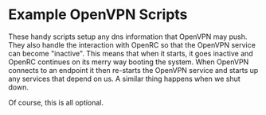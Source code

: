 Example OpenVPN Scripts
=======================

These handy scripts setup any dns information that OpenVPN may push.
They also handle the interaction with OpenRC so that the OpenVPN service
can become "inactive". This means that when it starts, it goes inactive and
OpenRC continues on its merry way booting the system. When OpenVPN connects
to an endpoint it then re-starts the OpenVPN service and starts up any
services that depend on us. A similar thing happens when we shut down.

Of course, this is all optional.
